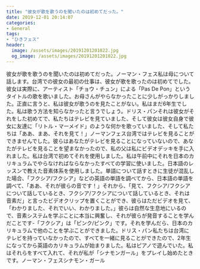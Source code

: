 ```yaml
---
title: "彼女が歌を歌うのを聞いたのは初めてだった。"
date: 2019-12-01 20:14:07
categories:
- General
tags:
- "ひきフェス"
header:
  image: /assets/images/20191201201022.jpg
  og_image: /assets/images/20191201201022.jpg
---
```


彼女が歌を歌うのを聞いたのは初めてだった。ノーマン・フェス私は母について話します。台湾での彼女の最初の仕事は、彼女が歌を歌ったのは初めてでした。彼女は実際に、アーティスト「チョウ・チュン」による「Pas De Pon」というタイトルの歌を歌いました。お母さんがやらなかったことに少しがっかりしました。正直に言うと、私は彼女が歌うのを見たことがない。私はまだ6年生でした。私は歌う方法を知らなかったと言うでしょう。ドリス・パンそれは彼女がそれをした初めてで、私たちはテレビを見ていました、そして彼女は彼女自身で彼女に友達に「リトル・マーメイド」のような何かを歌っていました、そして私たちは「ああ、まあ、それを見て！」ノーマンフェス台湾ではテレビを見ることができませんでした。彼らはあなたがテレビを見ることになっていないので、あなたがテレビを見ることを望まなかったので、私の父は私にビデオデッキを手に入れました。私は台湾で初めてそれを使用しました。私は午前中にそれを日本のカリキュラムでやらなければならなかったすべての学習に使いました。日本語のレッスンで教えた音素体系を使用しました。単語について話すときに生徒が混乱した場合、「フクシア/フクシア」などの英語の単語を調べてから、日本語の単語を調べて、「ああ、それが彼らの音です！」それから、「見て、フクシア/フクシアについて話しているとき、フクシア/フクシアについて話しているとき、それは音素だ」と言ったビデオクリップを置くことができ、彼らはただビデオを見て、 「わかりました、それでいい、わかりました。」彼らは自然な生息地にいるので、音素システムを学ぶことに本当に興奮し、それが彼らが発音することを学んだことです-「フクシア」は「ピンク/ピンク」です。それを学んだら、日本のカリキュラムで他のことを学ぶことができました。ドリス・パン私たちは台湾にテレビを持っていなかったので、すべてを一緒に見ることができたので、2年生になってから英語のカリキュラムが始まりました。私はピアノで遊んでいた。私はそれらをすべて入れて、それが私が「シナモンガール」をプレイし始めたときです。ノーマン・フェスシナモン・ガール
